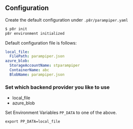 ## Configuration

Create the default configuration under `.p8r/parampiper.yaml`
```bash
$ p8r init
p8r environment initialized
```
Default configuration file is follows:
```yaml
local_file:
  FilePath: parampiper.json
azure_blob:
  StorageAccountName: stparampiper
  ContainerName: abc
  BlobName: parampiper.json
```

### Set which backend provider you like to use

- local_file
- azure_blob

Set Environment Variables `PP_DATA` to one of the above.
```
export PP_DATA=local_file
```
